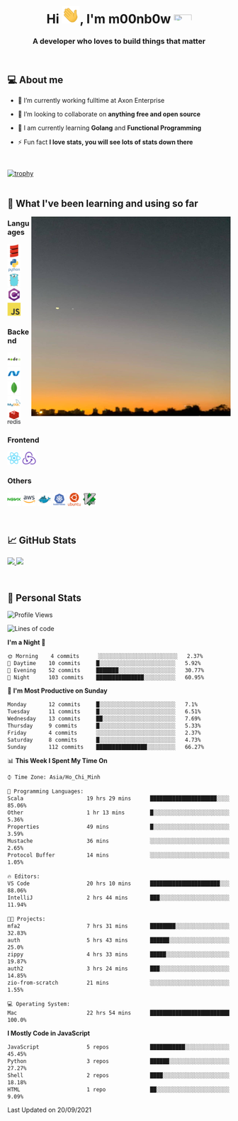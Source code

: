 <h1 align="center">Hi <img src="https://raw.githubusercontent.com/ABSphreak/ABSphreak/master/gifs/Hi.gif" width="40px" />,  I'm m00nb0w <img src="https://media.giphy.com/media/Xf7T7zOwZm9WbHvTap/giphy.gif" width="40px" height="20px"></h1>
<h3 align="center">A developer who loves to build things that matter</h3>

<br/>

## 💻 About me

- 🔭 I’m currently working fulltime at Axon Enterprise 

- 👯 I’m looking to collaborate on **anything free and open source**

- 🧠 I am currently learning **Golang** and **Functional Programming** 

- ⚡ Fun fact **I love stats, you will see lots of stats down there**



<br/><br/>[![trophy](https://github-profile-trophy.vercel.app/?username=m00nb0w&theme=nord&column=7)](https://github.com/ryo-ma/github-profile-trophy)<br/><br/>

## 🔧 What I've been learning and using so far

<img align="right" alt="readme" src="./assets/readme.jpg" width="450" height="450"/>

### Languages
<p align="left">
<img src="https://raw.githubusercontent.com/devicons/devicon/master/icons/scala/scala-original.svg" alt="scala" width="30" height="30" />
<img src="https://raw.githubusercontent.com/devicons/devicon/master/icons/python/python-original-wordmark.svg" alt="python" width="30" height="30" />
<img src="https://raw.githubusercontent.com/devicons/devicon/master/icons/go/go-original.svg" alt="go" width="30" height="30" />
<img src="https://raw.githubusercontent.com/devicons/devicon/master/icons/csharp/csharp-original.svg" alt="csharp" width="30" height="30" />
<img src="https://raw.githubusercontent.com/devicons/devicon/master/icons/javascript/javascript-original.svg" alt="js" width="30" height="30" />
</p>

### Backend
<p align="left">
<img src="https://raw.githubusercontent.com/devicons/devicon/master/icons/nodejs/nodejs-original-wordmark.svg" alt="nodejs" width="30" height="30" />
<img src="https://raw.githubusercontent.com/devicons/devicon/master/icons/dot-net/dot-net-original.svg" alt=".NET" width="30" height="30" />
<img src="https://raw.githubusercontent.com/devicons/devicon/master/icons/mongodb/mongodb-original.svg" alt="mongodb" width="30" height="30" />
<img src="https://raw.githubusercontent.com/devicons/devicon/master/icons/mysql/mysql-original-wordmark.svg" alt="mysql" width="30" height="30" />
<img src="https://raw.githubusercontent.com/devicons/devicon/master/icons/redis/redis-original-wordmark.svg" alt="redis" width="30" height="30" />
</p>

### Frontend
<p align="left">
<img src="https://raw.githubusercontent.com/devicons/devicon/master/icons/react/react-original.svg" alt="react" width="30" height="30" />
<img src="https://raw.githubusercontent.com/devicons/devicon/master/icons/redux/redux-original.svg" alt=".NET" width="30" height="30" />
</p>

### Others
<p align="left">
<img src="https://raw.githubusercontent.com/devicons/devicon/master/icons/nginx/nginx-original.svg" alt="nginx" width="30" height="30" />
<img src="https://raw.githubusercontent.com/github/explore/80688e429a7d4ef2fca1e82350fe8e3517d3494d/topics/aws/aws.png" alt="aws" width="30" height="30" />
<img src="https://raw.githubusercontent.com/devicons/devicon/master/icons/docker/docker-original.svg" alt="Docker" width="30" height="30" />
<img src="https://raw.githubusercontent.com/devicons/devicon/master/icons/kubernetes/kubernetes-plain-wordmark.svg" alt="Kubernetes" width="30" height="30" />
<img src="https://raw.githubusercontent.com/devicons/devicon/master/icons/ubuntu/ubuntu-plain-wordmark.svg" alt="Ubuntu" width="30" height="30" />
<img src="https://raw.githubusercontent.com/devicons/devicon/master/icons/vim/vim-original.svg" alt="Vim" width="30" height="30" />
</p>

<br/>

## 📈 GitHub Stats

<p>
<a href="https://github.com/m00nb0w">
  <img height="180em" src="https://github-readme-stats.vercel.app/api?username=m00nb0w&count_private=true&show_icons=true&include_all_commits=true&theme=darcula" />
  <img height="180em" src="http://github-readme-streak-stats.herokuapp.com?user=m00nb0w&theme=dark" />
</a>
</p>

<br/>

## 💪 Personal Stats
<!--START_SECTION:waka-->
![Profile Views](http://img.shields.io/badge/Profile%20Views-15-blue)

![Lines of code](https://img.shields.io/badge/From%20Hello%20World%20I%27ve%20Written-7.6%20million%20lines%20of%20code-blue)

**I'm a Night 🦉** 

```text
🌞 Morning    4 commits      ░░░░░░░░░░░░░░░░░░░░░░░░░   2.37% 
🌆 Daytime    10 commits     █░░░░░░░░░░░░░░░░░░░░░░░░   5.92% 
🌃 Evening    52 commits     ███████░░░░░░░░░░░░░░░░░░   30.77% 
🌙 Night      103 commits    ███████████████░░░░░░░░░░   60.95%

```
📅 **I'm Most Productive on Sunday** 

```text
Monday       12 commits     █░░░░░░░░░░░░░░░░░░░░░░░░   7.1% 
Tuesday      11 commits     █░░░░░░░░░░░░░░░░░░░░░░░░   6.51% 
Wednesday    13 commits     ██░░░░░░░░░░░░░░░░░░░░░░░   7.69% 
Thursday     9 commits      █░░░░░░░░░░░░░░░░░░░░░░░░   5.33% 
Friday       4 commits      ░░░░░░░░░░░░░░░░░░░░░░░░░   2.37% 
Saturday     8 commits      █░░░░░░░░░░░░░░░░░░░░░░░░   4.73% 
Sunday       112 commits    ████████████████░░░░░░░░░   66.27%

```


📊 **This Week I Spent My Time On** 

```text
⌚︎ Time Zone: Asia/Ho_Chi_Minh

💬 Programming Languages: 
Scala                    19 hrs 29 mins      █████████████████████░░░░   85.06% 
Other                    1 hr 13 mins        █░░░░░░░░░░░░░░░░░░░░░░░░   5.36% 
Properties               49 mins             █░░░░░░░░░░░░░░░░░░░░░░░░   3.59% 
Mustache                 36 mins             ░░░░░░░░░░░░░░░░░░░░░░░░░   2.65% 
Protocol Buffer          14 mins             ░░░░░░░░░░░░░░░░░░░░░░░░░   1.05%

🔥 Editors: 
VS Code                  20 hrs 10 mins      ██████████████████████░░░   88.06% 
IntelliJ                 2 hrs 44 mins       ███░░░░░░░░░░░░░░░░░░░░░░   11.94%

🐱‍💻 Projects: 
mfa2                     7 hrs 31 mins       ████████░░░░░░░░░░░░░░░░░   32.83% 
auth                     5 hrs 43 mins       ██████░░░░░░░░░░░░░░░░░░░   25.0% 
zippy                    4 hrs 33 mins       █████░░░░░░░░░░░░░░░░░░░░   19.87% 
auth2                    3 hrs 24 mins       ███░░░░░░░░░░░░░░░░░░░░░░   14.85% 
zio-from-scratch         21 mins             ░░░░░░░░░░░░░░░░░░░░░░░░░   1.55%

💻 Operating System: 
Mac                      22 hrs 54 mins      █████████████████████████   100.0%

```

**I Mostly Code in JavaScript** 

```text
JavaScript               5 repos             ███████████░░░░░░░░░░░░░░   45.45% 
Python                   3 repos             ██████░░░░░░░░░░░░░░░░░░░   27.27% 
Shell                    2 repos             ████░░░░░░░░░░░░░░░░░░░░░   18.18% 
HTML                     1 repo              ██░░░░░░░░░░░░░░░░░░░░░░░   9.09%

```



 Last Updated on 20/09/2021
<!--END_SECTION:waka-->
